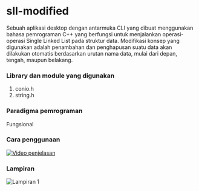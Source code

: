 # sll-modified
Sebuah aplikasi desktop dengan antarmuka CLI yang dibuat menggunakan bahasa pemrograman C++ yang berfungsi untuk menjalankan operasi-operasi Single Linked List pada struktur data. Modifikasi konsep yang digunakan adalah penambahan dan penghapusan suatu data akan dilakukan otomatis berdasarkan urutan nama data, mulai dari depan, tengah, maupun belakang.

### Library dan module yang digunakan
1. conio.h
2. string.h

### Paradigma pemrograman
Fungsional

### Cara penggunaan
[![Video penjelasan](https://drive.google.com/uc?export=download&id=1lkb_Cke_TUVtiQkoCw_fqbIt7jkOyW7w)](https://youtu.be/EcOa92Pl-c8)

### Lampiran
![Lampiran 1](https://drive.google.com/uc?export=download&id=1d5sNuKeAo4ZZdOB_a3u3U8zM8_nn4g08)
